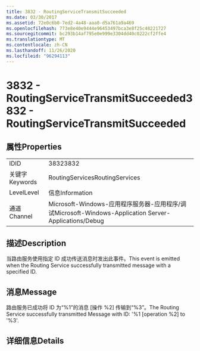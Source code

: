 ```yaml
---
title: 3832 - RoutingServiceTransmitSucceeded
ms.date: 03/30/2017
ms.assetid: 72e0c6b0-7ed2-4a48-aaa0-d5a761a9a469
ms.openlocfilehash: 773e8e40e9444e96453497bca3e8f25c48221727
ms.sourcegitcommit: bc293b14af795e0e999e3304dd40c0222cf2ffe4
ms.translationtype: MT
ms.contentlocale: zh-CN
ms.lasthandoff: 11/26/2020
ms.locfileid: "96294113"
---
```

# <a name="3832---routingservicetransmitsucceeded"></a><span data-ttu-id="8d0e0-102">3832 - RoutingServiceTransmitSucceeded</span><span class="sxs-lookup"><span data-stu-id="8d0e0-102">3832 - RoutingServiceTransmitSucceeded</span></span>

## <a name="properties"></a><span data-ttu-id="8d0e0-103">属性</span><span class="sxs-lookup"><span data-stu-id="8d0e0-103">Properties</span></span>  
  
|||  
|-|-|  
|<span data-ttu-id="8d0e0-104">ID</span><span class="sxs-lookup"><span data-stu-id="8d0e0-104">ID</span></span>|<span data-ttu-id="8d0e0-105">3832</span><span class="sxs-lookup"><span data-stu-id="8d0e0-105">3832</span></span>|  
|<span data-ttu-id="8d0e0-106">关键字</span><span class="sxs-lookup"><span data-stu-id="8d0e0-106">Keywords</span></span>|<span data-ttu-id="8d0e0-107">RoutingServices</span><span class="sxs-lookup"><span data-stu-id="8d0e0-107">RoutingServices</span></span>|  
|<span data-ttu-id="8d0e0-108">Level</span><span class="sxs-lookup"><span data-stu-id="8d0e0-108">Level</span></span>|<span data-ttu-id="8d0e0-109">信息</span><span class="sxs-lookup"><span data-stu-id="8d0e0-109">Information</span></span>|  
|<span data-ttu-id="8d0e0-110">通道</span><span class="sxs-lookup"><span data-stu-id="8d0e0-110">Channel</span></span>|<span data-ttu-id="8d0e0-111">Microsoft-Windows-应用程序服务器-应用程序/调试</span><span class="sxs-lookup"><span data-stu-id="8d0e0-111">Microsoft-Windows-Application Server-Applications/Debug</span></span>|  
  
## <a name="description"></a><span data-ttu-id="8d0e0-112">描述</span><span class="sxs-lookup"><span data-stu-id="8d0e0-112">Description</span></span>  

 <span data-ttu-id="8d0e0-113">当路由服务使用指定 ID 成功传送消息时发出此事件。</span><span class="sxs-lookup"><span data-stu-id="8d0e0-113">This event is emitted when the Routing Service successfully transmitted message with a specified ID.</span></span>  
  
## <a name="message"></a><span data-ttu-id="8d0e0-114">消息</span><span class="sxs-lookup"><span data-stu-id="8d0e0-114">Message</span></span>  

 <span data-ttu-id="8d0e0-115">路由服务已成功将 ID 为“%1”的消息 [操作 %2] 传输到“%3”。</span><span class="sxs-lookup"><span data-stu-id="8d0e0-115">The Routing Service successfully transmitted Message with ID: '%1 [operation %2] to '%3'.</span></span>  
  
## <a name="details"></a><span data-ttu-id="8d0e0-116">详细信息</span><span class="sxs-lookup"><span data-stu-id="8d0e0-116">Details</span></span>
